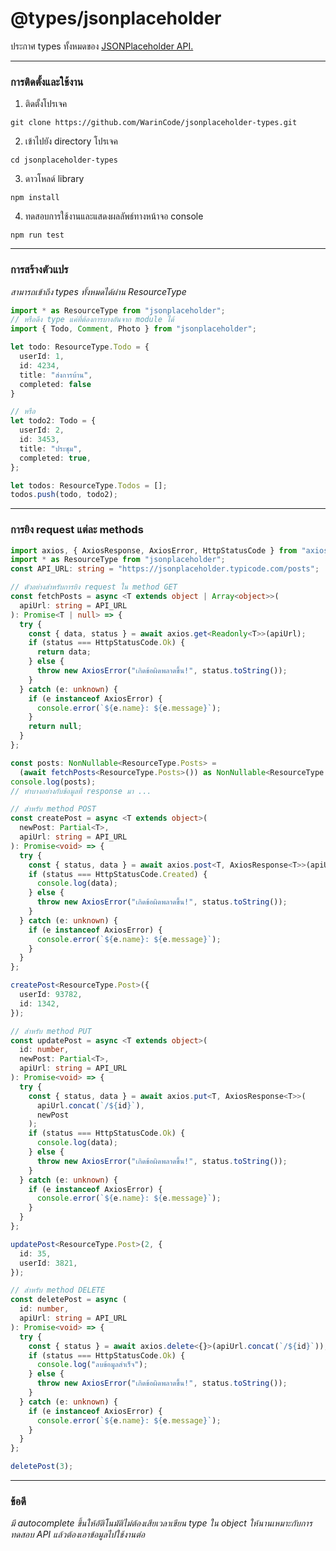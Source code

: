 # @types/jsonplaceholder

ประกาศ types ทั้งหมดของ
[JSONPlaceholder API.](https://jsonplaceholder.typicode.com/)

---

### การติดตั้งและใช้งาน

1. ติดตั้งโปรเจค

```
git clone https://github.com/WarinCode/jsonplaceholder-types.git
```

2. เข้าไปยัง directory โปรเจค

```
cd jsonplaceholder-types
```

3. ดาวโหลด์ library

```
npm install
```

4. ทดสอบการใช้งานและแสดงผลลัพธ์ทางหน้าจอ console

```
npm run test
```

---

### การสร้างตัวแปร
*สามารถเข้าถึง types ทั้งหมดได้ผ่าน ResourceType*

```typescript
import * as ResourceType from "jsonplaceholder";
// หรือดึง type แค่ที่ต้องการบางอันจาก module ได้
import { Todo, Comment, Photo } from "jsonplaceholder";

let todo: ResourceType.Todo = {
  userId: 1,
  id: 4234,
  title: "ส่งการบ้าน",
  completed: false
}

// หรือ
let todo2: Todo = {
  userId: 2,
  id: 3453,
  title: "ประชุม",
  completed: true,
};

let todos: ResourceType.Todos = [];
todos.push(todo, todo2);
```

---

### การยิง request แต่ละ methods
```typescript
import axios, { AxiosResponse, AxiosError, HttpStatusCode } from "axios";
import * as ResourceType from "jsonplaceholder";
const API_URL: string = "https://jsonplaceholder.typicode.com/posts";

// ตัวอย่างสำหรับการยิง request ใน method GET
const fetchPosts = async <T extends object | Array<object>>(
  apiUrl: string = API_URL
): Promise<T | null> => {
  try {
    const { data, status } = await axios.get<Readonly<T>>(apiUrl);
    if (status === HttpStatusCode.Ok) {
      return data;
    } else {
      throw new AxiosError("เกิดข้อผิดพลาดขึ้น!", status.toString());
    }
  } catch (e: unknown) {
    if (e instanceof AxiosError) {
      console.error(`${e.name}: ${e.message}`);
    }
    return null;
  }
};

const posts: NonNullable<ResourceType.Posts> =
  (await fetchPosts<ResourceType.Posts>()) as NonNullable<ResourceType.Posts>;
console.log(posts);
// ทำบางอย่างกับข้อมูลที่ response มา ...

// สำหรับ method POST
const createPost = async <T extends object>(
  newPost: Partial<T>,
  apiUrl: string = API_URL
): Promise<void> => {
  try {
    const { status, data } = await axios.post<T, AxiosResponse<T>>(apiUrl, newPost);
    if (status === HttpStatusCode.Created) {
      console.log(data);
    } else {
      throw new AxiosError("เกิดข้อผิดพลาดขึ้น!", status.toString());
    }
  } catch (e: unknown) {
    if (e instanceof AxiosError) {
      console.error(`${e.name}: ${e.message}`);
    }
  }
};

createPost<ResourceType.Post>({
  userId: 93782,
  id: 1342,
});

// สำหรับ method PUT
const updatePost = async <T extends object>(
  id: number,
  newPost: Partial<T>,
  apiUrl: string = API_URL
): Promise<void> => {
  try {
    const { status, data } = await axios.put<T, AxiosResponse<T>>(
      apiUrl.concat(`/${id}`),
      newPost
    );
    if (status === HttpStatusCode.Ok) {
      console.log(data);
    } else {
      throw new AxiosError("เกิดข้อผิดพลาดขึ้น!", status.toString());
    }
  } catch (e: unknown) {
    if (e instanceof AxiosError) {
      console.error(`${e.name}: ${e.message}`);
    }
  }
};

updatePost<ResourceType.Post>(2, {
  id: 35,
  userId: 3821,
});

// สำหรับ method DELETE
const deletePost = async (
  id: number,
  apiUrl: string = API_URL
): Promise<void> => {
  try {
    const { status } = await axios.delete<{}>(apiUrl.concat(`/${id}`));
    if (status === HttpStatusCode.Ok) {
      console.log("ลบข้อมูลสำเร็จ");
    } else {
      throw new AxiosError("เกิดข้อผิดพลาดขึ้น!", status.toString());
    }
  } catch (e: unknown) {
    if (e instanceof AxiosError) {
      console.error(`${e.name}: ${e.message}`);
    }
  }
};

deletePost(3);

```

---

### ข้อดี
*มี autocomplete ขึ้นให้อัติโนมัติไม่ต้องเสียเวลาเขียน type ใน object ให้นานเหมาะกับการทดสอบ API แล้วต้องเอาข้อมูลไปใช้งานต่อ*